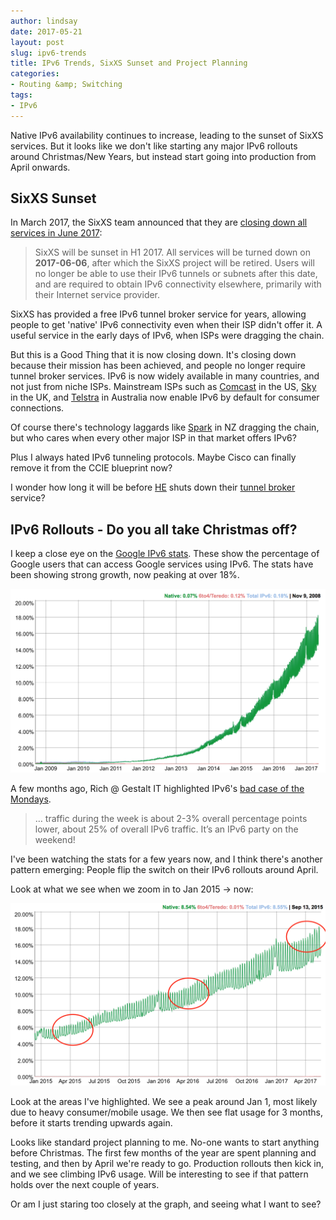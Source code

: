 ```yaml
---
author: lindsay
date: 2017-05-21
layout: post
slug: ipv6-trends
title: IPv6 Trends, SixXS Sunset and Project Planning
categories:
- Routing &amp; Switching
tags:
- IPv6
---
```


Native IPv6 availability continues to increase, leading to the sunset of SixXS services. But it looks like we don't like starting any major IPv6 rollouts around Christmas/New Years, but instead start going into production from April onwards.

## SixXS Sunset

In March 2017, the SixXS team announced that they are [closing down all services in June 2017](https://www.sixxs.net/sunset/):

> SixXS will be sunset in H1 2017. All services will be turned down on **2017-06-06**, after which the SixXS project will be retired. Users will no longer be able to use their IPv6 tunnels or subnets after this date, and are required to obtain IPv6 connectivity elsewhere, primarily with their Internet service provider.

SixXS has provided a free IPv6 tunnel broker service for years, allowing people to get 'native' IPv6 connectivity even when their ISP didn't offer it. A useful service in the early days of IPv6, when ISPs were dragging the chain.

But this is a Good Thing that it is now closing down. It's closing down because their mission has been achieved, and people no longer require tunnel broker services. IPv6 is now widely available in many countries, and not just from niche ISPs. Mainstream ISPs such as [Comcast](https://my.xfinity.com/) in the US, [Sky](https://www.sky.com) in the UK, and [Telstra](https://telstra.com) in Australia now enable IPv6 by default for consumer connections.

Of course there's technology laggards like [Spark](https://www.spark.co.nz) in NZ dragging the chain, but who cares when every other major ISP in that market offers IPv6?

Plus I always hated IPv6 tunneling protocols. Maybe Cisco can finally remove it from the CCIE blueprint now?

I wonder how long it will be before [HE](https://he.net/) shuts down their [tunnel broker](https://tunnelbroker.net) service?

## IPv6 Rollouts - Do you all take Christmas off?

I keep a close eye on the [Google IPv6 stats](https://www.google.com/intl/en/ipv6/statistics.html). These show the percentage of Google users that can access Google services using IPv6. The stats have been showing strong growth, now peaking at over 18%.

![Google IPv6 usage](/assets/2017/05/ipv6_overall.png)

A few months ago, Rich @ Gestalt IT highlighted IPv6's [bad case of the Mondays](http://gestaltit.com/exclusive/rich/ipv6-traffic-mondays-google/).

> … traffic during the week is about 2-3% overall percentage points lower, about 25% of overall IPv6 traffic. It’s an IPv6 party on the weekend!

I've been watching the stats for a few years now, and I think there's another pattern emerging: People flip the switch on their IPv6 rollouts around April.

Look at what we see when we zoom in to Jan 2015 -> now:

![IPv6 Rollout Trends](/assets/2017/05/ipv6_trends.png)

Look at the areas I've highlighted. We see a peak around Jan 1, most likely due to heavy consumer/mobile usage. We then see flat usage for 3 months, before it starts trending upwards again.

Looks like standard project planning to me. No-one wants to start anything before Christmas. The first few months of the year are spent planning and testing, and then by April we're ready to go. Production rollouts then kick in, and we see climbing IPv6 usage. Will be interesting to see if that pattern holds over the next couple of years.

Or am I just staring too closely at the graph, and seeing what I want to see?
